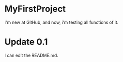 # MyFirstProject
I'm new at GitHub, and now, i'm testing all functions of it.

# Update 0.1
I can edit the README.md.
